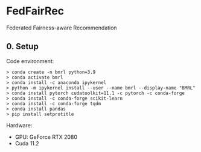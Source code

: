 # FedFairRec
Federated Fairness-aware Recommendation

## 0. Setup

Code environment:

```
> conda create -n bmrl python=3.9
> conda activate bmrl
> conda install -c anaconda ipykernel
> python -m ipykernel install --user --name bmrl --display-name "BMRL"
> conda install pytorch cudatoolkit=11.1 -c pytorch -c conda-forge 
> conda install -c conda-forge scikit-learn
> conda install -c conda-forge tqdm 
> conda install pandas
> pip install setprotitle
```

Hardware:

* GPU: GeForce RTX 2080
* Cuda 11.2